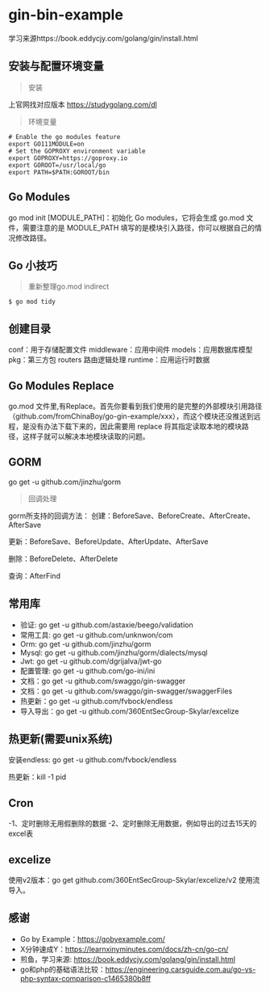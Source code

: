 # gin-bin-example
学习来源https://book.eddycjy.com/golang/gin/install.html

## 安装与配置环境变量
> 安装

上官网找对应版本 https://studygolang.com/dl

> 环境变量

```
# Enable the go modules feature
export GO111MODULE=on
# Set the GOPROXY environment variable
export GOPROXY=https://goproxy.io
export GOROOT=/usr/local/go
export PATH=$PATH:GOROOT/bin
```

## Go Modules
go mod init [MODULE_PATH]：初始化 Go modules，它将会生成 go.mod 文件，需要注意的是 MODULE_PATH 填写的是模块引入路径，你可以根据自己的情况修改路径。

## Go 小技巧
> 重新整理go.mod indirect

```
$ go mod tidy
```
## 创建目录
conf：用于存储配置文件
middleware：应用中间件
models：应用数据库模型
pkg：第三方包
routers 路由逻辑处理
runtime：应用运行时数据

## Go Modules Replace
 go.mod 文件里,有Replace。首先你要看到我们使用的是完整的外部模块引用路径（github.com/fromChinaBoy/go-gin-example/xxx），而这个模块还没推送到远程，是没有办法下载下来的，因此需要用 replace 将其指定读取本地的模块路径，这样子就可以解决本地模块读取的问题。

## GORM
go get -u github.com/jinzhu/gorm

> 回调处理

gorm所支持的回调方法：
创建：BeforeSave、BeforeCreate、AfterCreate、AfterSave

更新：BeforeSave、BeforeUpdate、AfterUpdate、AfterSave

删除：BeforeDelete、AfterDelete

查询：AfterFind

## 常用库
- 验证: go get -u github.com/astaxie/beego/validation
- 常用工具: go get -u github.com/unknwon/com
- Orm: go get -u github.com/jinzhu/gorm
- Mysql: go get -u github.com/jinzhu/gorm/dialects/mysql
- Jwt: go get -u github.com/dgrijalva/jwt-go
- 配置管理: go get -u github.com/go-ini/ini
- 文档：go get -u github.com/swaggo/gin-swagger
- 文档：go get -u github.com/swaggo/gin-swagger/swaggerFiles
- 热更新：go get -u github.com/fvbock/endless
- 导入导出：go get -u github.com/360EntSecGroup-Skylar/excelize

## 热更新(需要unix系统)
安装endless: go get -u github.com/fvbock/endless

热更新：kill -1 pid

## Cron
-1、定时删除无用假删除的数据
-2、定时删除无用数据，例如导出的过去15天的excel表

## excelize
使用v2版本：go get github.com/360EntSecGroup-Skylar/excelize/v2
使用流导入。

## 感谢
- Go by Example：https://gobyexample.com/
- X分钟速成Y：https://learnxinyminutes.com/docs/zh-cn/go-cn/
- 煎鱼，学习来源: https://book.eddycjy.com/golang/gin/install.html
- go和php的基础语法比较：https://engineering.carsguide.com.au/go-vs-php-syntax-comparison-c1465380b8ff